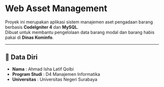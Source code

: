 # Web Asset Management

Proyek ini merupakan aplikasi sistem manajemen aset pengadaan barang berbasis **CodeIgniter 4** dan **MySQL**.  
Dibuat untuk membantu pengelolaan data barang modal dan barang habis pakai di **Dinas Kominfo**.

---

## 👤 Data Diri

- **Nama**  : Ahmad Isha Latif Qolbi  
- **Program Studi** : D4 Manajemen Informatika  
- **Universitas** : Universitas Negeri Surabaya   
